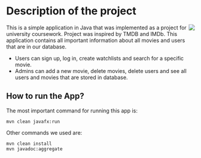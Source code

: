# Description of the project

<img align="right" src="../src/main/resources/img/footer.png">

This is a simple application in Java that was implemented as a project for university coursework. Project was inspired by TMDB and IMDb.
This application contains all important information about all movies and users that are in our database.

* Users can sign up, log in, create watchlists and search for a specific movie.
* Admins can add a new movie, delete movies, delete users and see all users and movies that are stored in database.


## How to run the App?

The most important command for running this app is:
```
mvn clean javafx:run
```
Other commands we used are:
```
mvn clean install
mvn javadoc:aggregate
```

